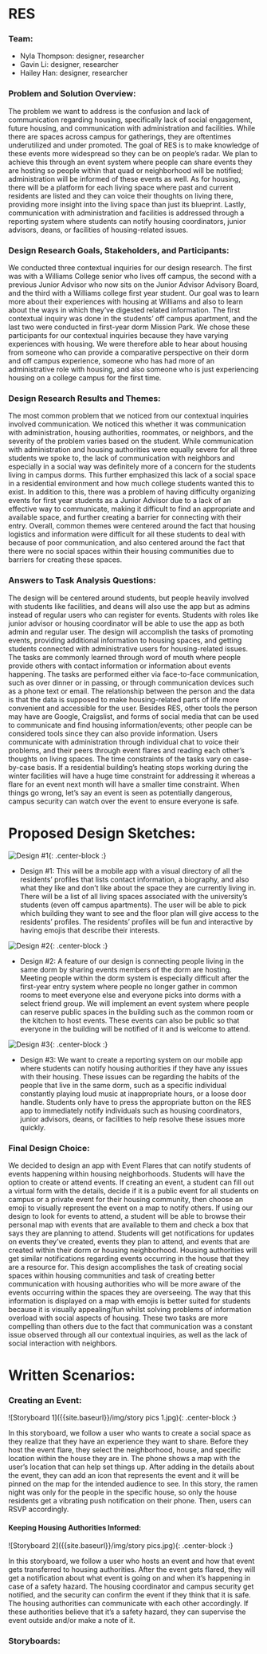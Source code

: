 # RES
### Team:
- Nyla Thompson: designer, researcher
- Gavin Li: designer, researcher
- Hailey Han: designer, researcher

### Problem and Solution Overview:
The problem we want to address is the confusion and lack of communication regarding housing, specifically lack of social engagement, future housing, and communication with administration and facilities. While there are spaces across campus for gatherings, 
they are oftentimes underutilized and under promoted. The goal of RES is to make knowledge of these events more widespread so they can be on people’s radar. We plan to achieve this through an event system where people can share events they are hosting so people within that quad or neighborhood will be notified; administration will be informed of these events as well. As for housing, there will be a platform for each living space where past and current residents are listed and they can voice their thoughts on living there, providing more insight into the living space than just its blueprint. Lastly, communication with administration and facilities is addressed through a reporting system where students can notify housing coordinators, junior advisors, deans, or facilities of housing-related issues.

### Design Research Goals, Stakeholders, and Participants:
We conducted three contextual inquiries for our design research. The first was with a Williams College senior 
who lives off campus, the second with a previous Junior Advisor who now sits on the Junior Advisor Advisory Board, and
the third with a Williams college first year student. Our goal was to learn more about their experiences with housing at Williams and also to learn about the ways in which they’ve digested related information. The first contextual inquiry was done in the students’ off campus apartment, and the last two were conducted in first-year dorm Mission Park. We chose these participants for our contextual inquiries because they have varying experiences with housing. We were therefore able to hear about housing from someone who can provide a comparative perspective on their dorm and off campus experience, someone who has had more of an administrative role with housing, and also someone who is just experiencing housing on a college campus for the first time.

### Design Research Results and Themes:
The most common problem that we noticed from our contextual inquiries involved communication. We noticed this whether it was communication with administration, housing authorities, roommates, or neighbors, and the severity of the problem varies based on the student. While communication with administration and housing authorities were equally severe for all three students we spoke to, the lack of communication with neighbors and especially in a social way was definitely more of a concern for the students living in campus dorms. This further emphasized this lack of a social space in a residential environment and how much college students wanted this to exist. In addition to this, there was a problem of having difficulty organizing events for first year students as a Junior Advisor due to a lack of an effective way to communicate, making it difficult to find an appropriate and available space, and further creating a barrier for connecting with their entry. Overall, common themes were centered around the fact that housing logistics and information were difficult for all these students to deal with because of poor communication, and also centered around the fact that there were no social spaces within their housing communities due to barriers for creating these spaces.

### Answers to Task Analysis Questions:
The design will be centered around students, but people heavily involved with students like facilities, and deans will also use the app but as admins instead of regular users who can register for events. Students with roles like junior advisor or housing coordinator will be able to use the app as both admin and regular user. The design will accomplish the tasks of promoting events, providing additional information to housing spaces, and getting students connected with administrative users for housing-related issues. The tasks are commonly learned through word of mouth where people provide others with contact information or information about events happening. The tasks are performed either via face-to-face communication, such as over dinner or in passing, or through communication devices such as a phone text or email. The relationship between the person and the data is that the data is supposed to make housing-related parts of life more convenient and accessible for the user. Besides RES, other tools the person may have are Google, Craigslist, and forms of social media that can be used to communicate and find housing information/events; other people can be considered tools since they can also provide information. Users communicate with administration through individual chat to voice their problems, and their peers through event flares and reading each other’s thoughts on living spaces. The time constraints of the tasks vary on case-by-case basis. If a residential building’s heating stops working during the winter facilities will have a huge time constraint for addressing it whereas a flare for an event next month will have a smaller time constraint. When things go wrong, let’s say an event is seen as potentially dangerous, campus security can watch over the event to ensure everyone is safe.

# Proposed Design Sketches:

![Design #1]({{site.baseurl}}/img/design1.jpeg){: .center-block :}  

- Design #1: This will be a mobile app with a visual directory of all the residents’ profiles that lists contact information, a biography, and also what they like and don’t like about the space they are currently living in. There will be a list of all living spaces associated with the university’s students (even off campus apartments). The user will be able to pick which building they want to see and the floor plan will give access to the residents’ profiles. The residents’ profiles will be fun and interactive by having emojis that describe their interests. 

![Design #2]({{site.baseurl}}/img/design3.jpeg){: .center-block :}  

- Design #2: A feature of our design is connecting people living in the same dorm by sharing events members of the dorm are hosting. Meeting people within the dorm system is especially difficult after the first-year entry system where people no longer gather in common rooms to meet everyone else and everyone picks into dorms with a select friend group. We will implement an event system where people can reserve public spaces in the building such as the common room or the kitchen to host events. These events can also be public so that everyone in the building will be notified of it and is welcome to attend.

![Design #3]({{site.baseurl}}/img/design2.jpeg){: .center-block :}  

- Design #3: We want to create a reporting system on our mobile app where students can notify housing authorities if they have any issues with their housing. These issues can be regarding the habits of the people that live in the same dorm, such as a specific individual constantly playing loud music at inappropriate hours, or a loose door handle. Students only have to press the appropriate button on the RES app to immediately notify individuals such as housing coordinators, junior advisors, deans, or facilities to help resolve these issues more quickly.

### Final Design Choice: 
We decided to design an app with Event Flares that can notify students of events 
happening within housing neighborhoods. Students will have the option to create or attend events. If creating an event, 
a student can fill out a virtual form with the details, decide if it is a public event for all students on campus or a 
private event for their housing community, then choose an emoji to visually represent the event on a map to notify others. 
If using our design to look for events to attend, a student will be able to browse their personal map with events that are 
available to them and check a box that says they are planning to attend. Students will get notifications for updates on events they’ve created, events they plan to attend, and events that are created within their dorm or housing neighborhood. Housing authorities will get similar notifications regarding events occurring in the house that they are a resource for. This design accomplishes the task of creating social spaces within housing communities and task of creating better communication with housing authorities who will be more aware of the events occurring within the spaces they are overseeing. The way that this information is displayed on a map with emojis is better suited for students because it is visually appealing/fun whilst solving problems of information overload with social aspects of housing. These two tasks are more compelling than others due to the fact that communication was a constant issue observed through all our contextual inquiries, as well as the lack of social interaction with neighbors.

# Written Scenarios:
### Creating an Event: 
![Storyboard 1]({{site.baseurl}}/img/story pics 1.jpg){: .center-block :}

In this storyboard, we follow a user who wants to create a social space as they realize that they have an experience they want to share. Before they host the event flare, they select the neighborhood, house, and specific location within the house they are in. The phone shows a map with the user’s location that can help set things up. After adding in the details about the event, they can add an icon that represents the event and it will be pinned on the map for the intended audience to see. In this story, the ramen night was only for the people in the specific house, so only the house residents get a vibrating push notification on their phone. Then, users can RSVP accordingly.

#### Keeping Housing Authorities Informed: 
![Storyboard 2]({{site.baseurl}}/img/story pics.jpg){: .center-block :}

In this storyboard, we follow a user who hosts an event and how that event gets transferred to housing authorities. After the event gets flared, they will get a notification about what event is going on and when it’s happening in case of a safety hazard. The housing coordinator and campus security get notified, and the security can confirm the event if they think that it is safe. The housing authorities can communicate with each other accordingly. If these authorities believe that it’s a safety hazard, they can supervise the event outside and/or make a note of it.

### Storyboards: 
